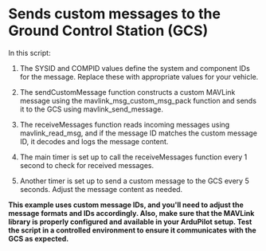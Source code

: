 # Sends custom messages to the Ground Control Station (GCS)
In this script:

1. The SYSID and COMPID values define the system and component IDs for the message. Replace these with appropriate values for your vehicle.

2. The sendCustomMessage function constructs a custom MAVLink message using the mavlink_msg_custom_msg_pack function and sends it to the GCS using mavlink_send_message.

3. The receiveMessages function reads incoming messages using mavlink_read_msg, and if the message ID matches the custom message ID, it decodes and logs the message content.

4. The main timer is set up to call the receiveMessages function every 1 second to check for received messages.

5. Another timer is set up to send a custom message to the GCS every 5 seconds. Adjust the message content as needed.

**This example uses custom message IDs, and you'll need to adjust the message formats and IDs accordingly. Also, make sure that the MAVLink library is properly configured and available in your ArduPilot setup. Test the script in a controlled environment to ensure it communicates with the GCS as expected.**